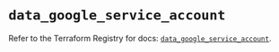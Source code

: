 # `data_google_service_account`

Refer to the Terraform Registry for docs: [`data_google_service_account`](https://registry.terraform.io/providers/hashicorp/google-beta/6.33.0/docs/data-sources/google_service_account).
